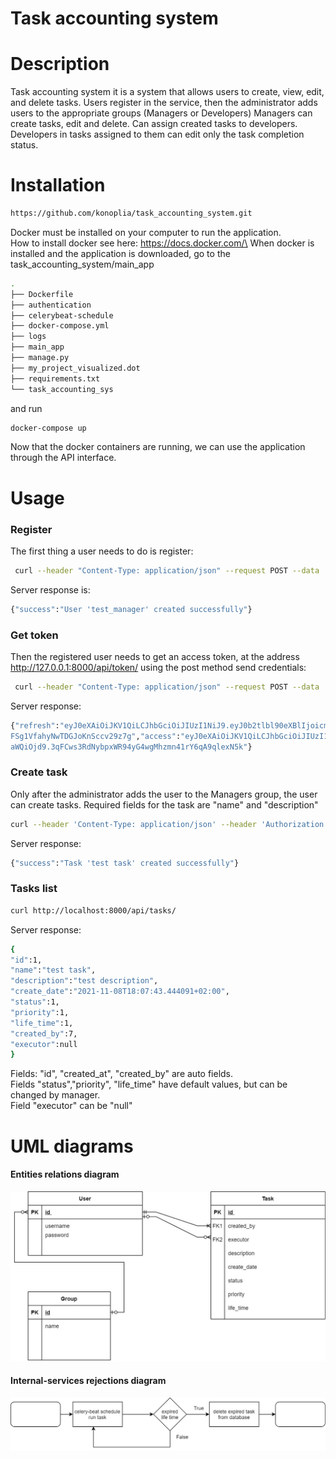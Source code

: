 # Task accounting system

# Description
Task accounting system
it is a system that allows users to create, view, edit, and delete tasks. 
Users register in the service, then the administrator adds users to the appropriate groups (Managers or Developers)
Managers can create tasks, edit and delete. Can assign created tasks to developers.
Developers in tasks assigned to them can edit only the task completion status.

# Installation

```bash
https://github.com/konoplia/task_accounting_system.git
```
Docker must be installed on your computer to run the application.\
How to install docker see here:
https://docs.docker.com/\
When docker is installed and the application is downloaded, go to the task_accounting_system/main_app
```bash
.
├── Dockerfile
├── authentication
├── celerybeat-schedule
├── docker-compose.yml
├── logs
├── main_app
├── manage.py
├── my_project_visualized.dot
├── requirements.txt
└── task_accounting_sys
```
and run
```bash
docker-compose up
```
Now that the docker containers are running, we can use the application through the API interface.

# Usage
### Register
The first thing a user needs to do is register:
```bash
 curl --header "Content-Type: application/json" --request POST --data '{"username":"test_manager","password":"test_manager"}' http://localhost:8000/api/register/
```
Server response is:
```bash
{"success":"User 'test_manager' created successfully"}
```
### Get token
Then the registered user needs to get an access token, at the address http://127.0.0.1:8000/api/token/  using the post method send credentials:
```bash
 curl --header "Content-Type: application/json" --request POST --data '{"username":"test_manager","password":"test_manager"}' http://localhost:8000/api/token/

```
Server response:
```bash
{"refresh":"eyJ0eXAiOiJKV1QiLCJhbGciOiJIUzI1NiJ9.eyJ0b2tlbl90eXBlIjoicmVmcmVzaCIsImV4cCI6MTYzNjU0OTY2MCwianRpIjoiYTliZTc3YmMyOGIyNGJmZGFiMzYxMWJhOTY5OTM5Y2IiLCJ1c2VyX2lkIjo3fQ.ywB739ORfFKs4aYu
FSg1VfahyNwTDGJoKnSccv29z7g","access":"eyJ0eXAiOiJKV1QiLCJhbGciOiJIUzI1NiJ9.eyJ0b2tlbl90eXBlIjoiYWNjZXNzIiwiZXhwIjoxNjM2NDYzMjYwLCJqdGkiOiJkMGE1NzBjNWM1YzE0M2Y0ODMzZjZjNDBlODQxZDJjNyIsInVzZXJf
aWQiOjd9.3qFCws3RdNybpxWR94yG4wgMhzmn41rY6qA9qlexN5k"}
```
### Create task
Only after the administrator adds the user to the Managers group, the user can create tasks. Required fields for the task are "name" and "description"
```bash
curl --header 'Content-Type: application/json' --header 'Authorization: Bearer eyJ0eXAiOiJKV1QiLCJhbGciOiJIUzI1NiJ9.eyJ0b2tlbl90eXBlIjoiYWNjZXNzIiwiZXhwIjoxNjM2NDcyNDMzLCJqdGkiOiJmYTNhMTE5MTQ3YjA0M2JiODFjODgyZTA2NTllZmE1OSIsInVzZXJfaWQiOjd9.6EY5F2cdH2vzmAa7RG4xhHrhzGbnSCSM2b8AH2uURvg' --request POST --data '{"name":"test task","description":"test description"}'  http://localhost:8000/api/tasks/create/
```

Server response:
```bash
{"success":"Task 'test task' created successfully"}
```
### Tasks list
```bash
curl http://localhost:8000/api/tasks/
```
Server response:
```bash
{
"id":1,
"name":"test task",
"description":"test description",
"create_date":"2021-11-08T18:07:43.444091+02:00",
"status":1,
"priority":1,
"life_time":1,
"created_by":7,
"executor":null
}
```
Fields: "id", "created_at", "created_by" are auto fields.\
Fields "status","priority", "life_time" have default values, but can be changed by manager.\
Field "executor" can be "null"


# UML diagrams
#### Entities relations diagram
![entities_relations_diagram](images/uml_diagrams/entities_relations_diagram.jpg)
#### Internal-services rejections diagram
![internal-services rejections_diagram](images/uml_diagrams/internal-services%20rejections_diagram.jpg)
